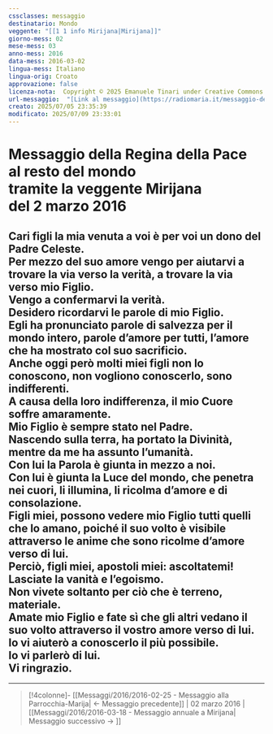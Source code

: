 ```yaml
---
cssclasses: messaggio
destinatario: Mondo
veggente: "[[1 1 info Mirijana|Mirijana]]"
giorno-mess: 02
mese-mess: 03
anno-mess: 2016
data-mess: 2016-03-02
lingua-mess: Italiano
lingua-orig: Croato
approvazione: false
licenza-nota:  Copyright © 2025 Emanuele Tinari under Creative Commons BY-NC-SA 4.0 https://creativecommons.org/licenses/by-nc-sa/4.0/
url-messaggio:  "[Link al messaggio](https://radiomaria.it/messaggio-del-2-marzo-2016/)"
creato: 2025/07/05 23:35:39
modificato: 2025/07/09 23:33:01
---
```


# Messaggio della Regina della Pace<br>al resto del mondo<br>tramite la veggente Mirijana<br>del 2 marzo 2016

## Cari figli la mia venuta a voi è per voi un dono del Padre Celeste.<br>Per mezzo del suo amore vengo per aiutarvi a trovare la via verso la verità, a trovare la via verso mio Figlio.<br>Vengo a confermarvi la verità.<br>Desidero ricordarvi le parole di mio Figlio.<br>Egli ha pronunciato parole di salvezza per il mondo intero, parole d’amore per tutti, l’amore che ha mostrato col suo sacrificio.<br>Anche oggi però molti miei figli non lo conoscono, non vogliono conoscerlo, sono indifferenti.<br>A causa della loro indifferenza, il mio Cuore soffre amaramente.<br>Mio Figlio è sempre stato nel Padre.<br>Nascendo sulla terra, ha portato la Divinità, mentre da me ha assunto l’umanità.<br>Con lui la Parola è giunta in mezzo a noi.<br>Con lui è giunta la Luce del mondo, che penetra nei cuori, li illumina, li ricolma d’amore e di consolazione.<br>Figli miei, possono vedere mio Figlio tutti quelli che lo amano, poiché il suo volto è visibile attraverso le anime che sono ricolme d’amore verso di lui.<br>Perciò, figli miei, apostoli miei: ascoltatemi!<br>Lasciate la vanità e l’egoismo.<br>Non vivete soltanto per ciò che è terreno, materiale.<br>Amate mio Figlio e fate sì che gli altri vedano il suo volto attraverso il vostro amore verso di lui.<br>Io vi aiuterò a conoscerlo il più possibile.<br>Io vi parlerò di lui.<br>Vi ringrazio.

***

> [!4colonne]- [[Messaggi/2016/2016-02-25 - Messaggio alla Parrocchia-Marija| ← Messaggio precedente]] | 02 marzo 2016 | [[Messaggi/2016/2016-03-18 - Messaggio annuale a Mirijana| Messaggio successivo → ]]